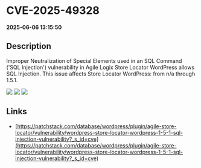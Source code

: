 # CVE-2025-49328

**2025-06-06 13:15:50**

## Description
Improper Neutralization of Special Elements used in an SQL Command ('SQL Injection') vulnerability in Agile Logix Store Locator WordPress allows SQL Injection. This issue affects Store Locator WordPress: from n/a through 1.5.1.

![](https://img.shields.io/static/v1?label=Score&message=7.6&color=red)
![](https://img.shields.io/static/v1?label=Severity&message=HIGH&color=red)
![](https://img.shields.io/static/v1?label=CWE&message=SQL&color=green)

## Links
- [https://patchstack.com/database/wordpress/plugin/agile-store-locator/vulnerability/wordpress-store-locator-wordpress-1-5-1-sql-injection-vulnerability?_s_id=cve](https://patchstack.com/database/wordpress/plugin/agile-store-locator/vulnerability/wordpress-store-locator-wordpress-1-5-1-sql-injection-vulnerability?_s_id=cve)
